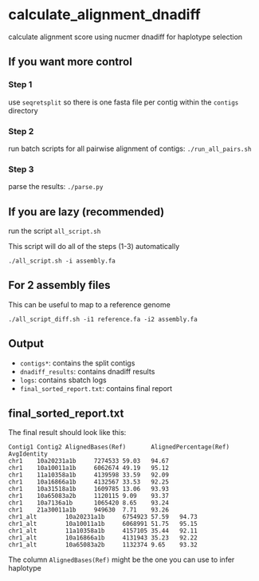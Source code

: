 # calculate_alignment_dnadiff
calculate alignment score using nucmer dnadiff for haplotype selection


## If you want more control

### Step 1
use `seqretsplit` so there is one fasta file per contig within the `contigs` directory

### Step 2
run batch scripts for all pairwise alignment of contigs: `./run_all_pairs.sh`

### Step 3
parse the results: `./parse.py`


## If you are lazy (recommended)
run the script `all_script.sh`

This script will do all of the steps (1-3) automatically

```shell
./all_script.sh -i assembly.fa
```

## For 2 assembly files
This can be useful to map to a reference genome
```shell
./all_script_diff.sh -i1 reference.fa -i2 assembly.fa
```


## Output
- `contigs*`: contains the split contigs
- `dnadiff_results`: contains dnadiff results
- `logs`: contains sbatch logs
- `final_sorted_report.txt`: contains final report 

## final_sorted_report.txt

The final result should look like this:
```
Contig1 Contig2 AlignedBases(Ref)       AlignedPercentage(Ref)  AvgIdentity
chr1    10a20231a1b     7274533 59.03   94.67
chr1    10a10011a1b     6062674 49.19   95.12
chr1    11a10358a1b     4139598 33.59   92.09
chr1    10a16866a1b     4132567 33.53   92.25
chr1    10a31518a1b     1609785 13.06   93.93
chr1    10a65083a2b     1120115 9.09    93.37
chr1    10a7136a1b      1065420 8.65    93.24
chr1    21a30011a1b     949630  7.71    93.26
chr1_alt        10a20231a1b     6754923 57.59   94.73
chr1_alt        10a10011a1b     6068991 51.75   95.15
chr1_alt        11a10358a1b     4157105 35.44   92.11
chr1_alt        10a16866a1b     4131943 35.23   92.22
chr1_alt        10a65083a2b     1132374 9.65    93.32
```

The column `AlignedBases(Ref)` might be the one you can use to infer haplotype
